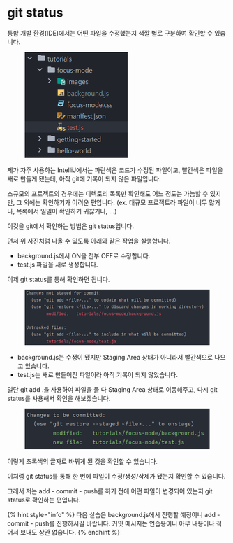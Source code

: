 # git status

통합 개발 환경(IDE)에서는 어떤 파일을 수정했는지 색깔 별로 구분하여 확인할 수 있습니다.

<figure><img src="../.gitbook/assets/image (5).png" alt=""><figcaption></figcaption></figure>

제가 자주 사용하는 IntelliJ에서는 파란색은 코드가 수정된 파일이고, 빨간색은 파일을 새로 만들게 됐는데, 아직 git에 기록이 되지 않은 파일입니다.

소규모의 프로젝트의 경우에는 디렉토리 목록만 확인해도 어느 정도는 가늠할 수 있지만, 그 외에는 확인하기가 어려운 편입니다. (ex. 대규모 프로젝트라 파일이 너무 많거나, 목록에서 일일이 확인하기 귀찮거나, …)

이것을 git에서 확인하는 방법은 git status입니다.

먼저 위 사진처럼 나올 수 있도록 아래와 같은 작업을 실행합니다.

* background.js에서 ON을 전부 OFF로 수정합니다.
* test.js 파일을 새로 생성합니다.

이제 git status를 통해 확인하면 됩니다.

<figure><img src="../.gitbook/assets/image (2).png" alt=""><figcaption></figcaption></figure>

* background.js는 수정이 됐지만 Staging Area 상태가 아니라서 빨간색으로 나오고 있습니다.
* test.js는 새로 만들어진 파일이라 아직 기록이 되지 않았습니다.

일단 git add .을 사용하여 파일을 둘 다 Staging Area 상태로 이동해주고, 다시 git status를 사용해서 확인을 해보겠습니다.

<figure><img src="../.gitbook/assets/image (1).png" alt=""><figcaption></figcaption></figure>

이렇게 초록색의 글자로 바뀌게 된 것을 확인할 수 있습니다.

이처럼 git status를 통해 한 번에 파일이 수정/생성/삭제가 됐는지 확인할 수 있습니다.

그래서 저는 add - commit - push를 하기 전에 어떤 파일이 변경되어 있는지 git status로 확인하는 편입니다.

{% hint style="info" %}
다음 실습은 background.js에서 진행할 예정이니 add - commit - push를 진행하시길 바랍니다. 커밋 메시지는 연습용이니 아무 내용이나 적어서 보내도 상관 없습니다.
{% endhint %}
